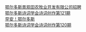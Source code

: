   
[鄂尔多斯景观田农牧业开发有限公司招聘](http://www.dianyue.me/archives/799/uo84mprne40azm84/)  
[鄂尔多斯诗词学会诗词创作第121期](http://www.dianyue.me/archives/983/99rm4tb7rk6w3cbg/)  
[早安！鄂尔多斯](http://www.dianyue.me/archives/529/zqoral3raep7xwaj/)  
[鄂尔多斯诗词学会诗词创作第120期](http://www.dianyue.me/archives/979/ykj0490sjq8lk112/)